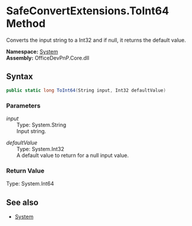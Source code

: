 # SafeConvertExtensions.ToInt64 Method  
Converts the input string to a Int32 and if null, it returns the default value.  

**Namespace:** [System](System.md)  
**Assembly:** OfficeDevPnP.Core.dll  
## Syntax
```C#
public static long ToInt64(String input, Int32 defaultValue)
```
### Parameters
*input*  
&emsp;&emsp;Type: System.String  
&emsp;&emsp;Input string.  
  
*defaultValue*  
&emsp;&emsp;Type: System.Int32  
&emsp;&emsp;A default value to return for a null input value.  
  
### Return Value
Type: System.Int64  

## See also
- [System](System.md)
